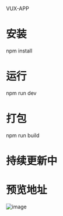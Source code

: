 VUX-APP

# 安装
npm install

# 运行
npm run dev

# 打包
npm run build

# 持续更新中

# 预览地址

![image]( http://www.yinkaiyan.cn/case/VUX-APP/1542953985.png )
